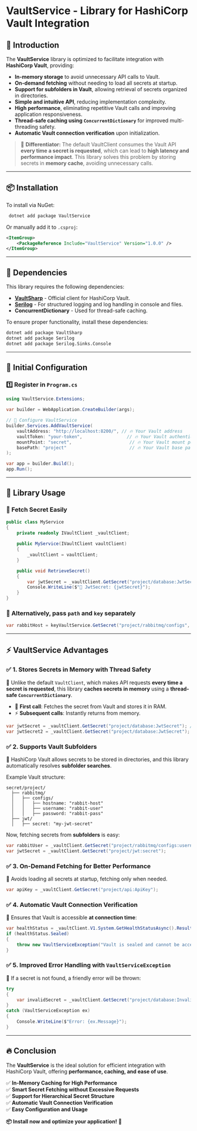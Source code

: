 # **VaultService - Library for HashiCorp Vault Integration**

## 🚀 **Introduction**
The **VaultService** library is optimized to facilitate integration with **HashiCorp Vault**, providing:
- **In-memory storage** to avoid unnecessary API calls to Vault.
- **On-demand fetching** without needing to load all secrets at startup.
- **Support for subfolders in Vault**, allowing retrieval of secrets organized in directories.
- **Simple and intuitive API**, reducing implementation complexity.
- **High performance**, eliminating repetitive Vault calls and improving application responsiveness.
- **Thread-safe caching using `ConcurrentDictionary`** for improved multi-threading safety.
- **Automatic Vault connection verification** upon initialization.

> 📌 **Differentiator:** The default VaultClient consumes the Vault API **every time a secret is requested**, which can lead to **high latency and performance impact**. This library solves this problem by storing secrets in **memory cache**, avoiding unnecessary calls.

---

## 📦 **Installation**

To install via NuGet:
```sh
 dotnet add package VaultService
```
Or manually add it to `.csproj`:
```xml
<ItemGroup>
    <PackageReference Include="VaultService" Version="1.0.0" />
</ItemGroup>
```

---

## 📌 **Dependencies**
This library requires the following dependencies:
- [**VaultSharp**](https://github.com/rajanadar/VaultSharp) - Official client for HashiCorp Vault.
- [**Serilog**](https://serilog.net/) - For structured logging and log handling in console and files.
- **ConcurrentDictionary** - Used for thread-safe caching.

To ensure proper functionality, install these dependencies:
```sh
dotnet add package VaultSharp
dotnet add package Serilog
dotnet add package Serilog.Sinks.Console
```

---

## 🔧 **Initial Configuration**

### **1️⃣ Register in `Program.cs`**
```csharp
using VaultService.Extensions;

var builder = WebApplication.CreateBuilder(args);

// 🔹 Configure VaultService
builder.Services.AddVaultService(
    vaultAddress: "http://localhost:8200/", // 🔥 Your Vault address
    vaultToken: "your-token",                 // 🔥 Your Vault authentication token
    mountPoint: "secret",                      // 🔥 Your Vault mount point
    basePath: "project"                        // 🔥 Your Vault base path
);

var app = builder.Build();
app.Run();
```

---

## 🎯 **Library Usage**
### **🔹 Fetch Secret Easily**

```csharp
public class MyService
{
    private readonly IVaultClient _vaultClient;
    
    public MyService(IVaultClient vaultClient)
    {
        _vaultClient = vaultClient;
    }

    public void RetrieveSecret()
    {
        var jwtSecret = _vaultClient.GetSecret("project/database:JwtSecret");
        Console.WriteLine($"🔐 JwtSecret: {jwtSecret}");
    }
}
```

### **🔹 Alternatively, pass `path` and `key` separately**
```csharp
var rabbitHost = keyVaultService.GetSecret("project/rabbitmq/configs", "HostName");
```

---

## ⚡ **VaultService Advantages**

### **✅ 1. Stores Secrets in Memory with Thread Safety**
🔹 Unlike the default `VaultClient`, which makes API requests **every time a secret is requested**, this library **caches secrets in memory** using a **thread-safe `ConcurrentDictionary`**. 

- 🚀 **First call**: Fetches the secret from Vault and stores it in RAM.
- ⚡ **Subsequent calls**: Instantly returns from memory.

```csharp
var jwtSecret = _vaultClient.GetSecret("project/database:JwtSecret"); // 🔥 First call: fetches from Vault
var jwtSecret2 = _vaultClient.GetSecret("project/database:JwtSecret"); // ⚡ Second call: fetches from memory
```

### **✅ 2. Supports Vault Subfolders**
🔹 HashiCorp Vault allows secrets to be stored in directories, and this library automatically resolves **subfolder searches**.

Example Vault structure:
```
secret/project/
  ├── rabbitmq/
  │   ├── configs/
  │   │   ├── hostname: "rabbit-host"
  │   │   ├── username: "rabbit-user"
  │   │   ├── password: "rabbit-pass"
  ├── jwt/
  │   ├── secret: "my-jwt-secret"
```
Now, fetching secrets from **subfolders** is easy:
```csharp
var rabbitUser = _vaultClient.GetSecret("project/rabbitmq/configs:username");
var jwtSecret = _vaultClient.GetSecret("project/jwt:secret");
```

### **✅ 3. On-Demand Fetching for Better Performance**
🔹 Avoids loading all secrets at startup, fetching only when needed.
```csharp
var apiKey = _vaultClient.GetSecret("project/api:ApiKey");
```

### **✅ 4. Automatic Vault Connection Verification**
🔹 Ensures that Vault is accessible **at connection time**:
```csharp
var healthStatus = _vaultClient.V1.System.GetHealthStatusAsync().Result;
if (healthStatus.Sealed)
{
    throw new VaultServiceException("Vault is sealed and cannot be accessed.");
}
```

### **✅ 5. Improved Error Handling with `VaultServiceException`**
🔹 If a secret is not found, a friendly error will be thrown:
```csharp
try
{
    var invalidSecret = _vaultClient.GetSecret("project/database:InvalidKey");
}
catch (VaultServiceException ex)
{
    Console.WriteLine($"Error: {ex.Message}");
}
```

---

## 🔥 **Conclusion**

The **VaultService** is the ideal solution for efficient integration with HashiCorp Vault, offering **performance, caching, and ease of use**. 

✅ **In-Memory Caching for High Performance**  
✅ **Smart Secret Fetching without Excessive Requests**  
✅ **Support for Hierarchical Secret Structure**  
✅ **Automatic Vault Connection Verification**  
✅ **Easy Configuration and Usage**  

**📦 Install now and optimize your application!** 🚀

